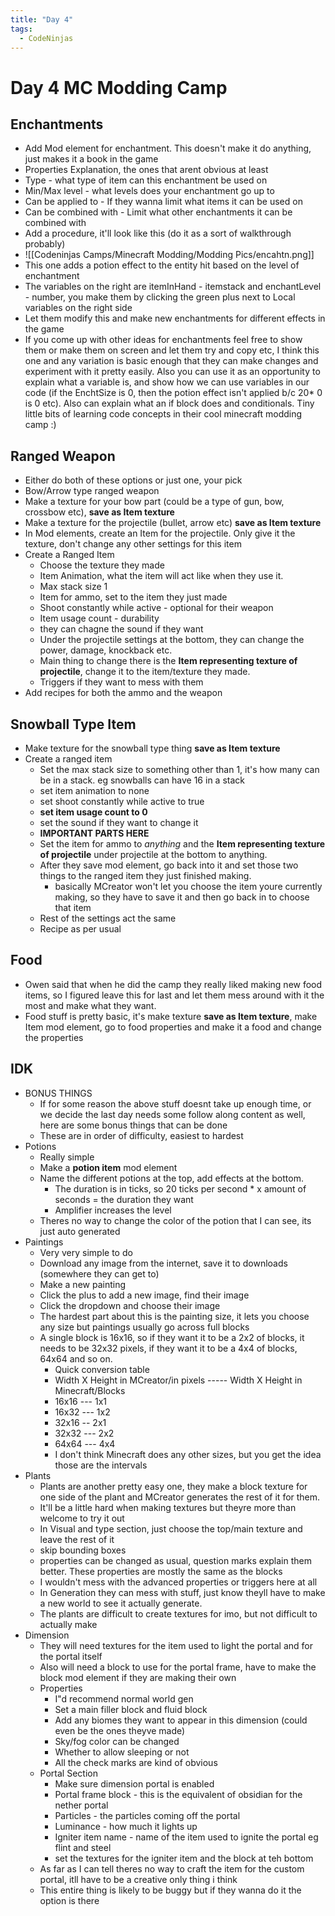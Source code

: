 ```yaml
---
title: "Day 4"
tags:
  - CodeNinjas
---
```


# Day 4 MC Modding Camp

## Enchantments
- Add Mod element for enchantment. This doesn't make it do anything, just makes it a book in the game
- Properties Explanation, the ones that arent obvious at least
- Type - what type of item can this enchantment be used on
- Min/Max level - what levels does your enchantment go up to
- Can be applied to - If they wanna limit what items it can be used on
- Can be combined with - Limit what other enchantments it can be combined with
- Add a procedure, it'll look like this (do it as a sort of walkthrough probably)
- ![[Codeninjas Camps/Minecraft Modding/Modding Pics/encahtn.png]]
- This one adds a potion effect to the entity hit based on the level of enchantment
- The variables on the right are itemInHand - itemstack and enchantLevel - number, you make them by clicking the green plus next to Local variables on the right side
- Let them modify this and make new enchantments for different effects in the game
- If you come up with other ideas for enchantments feel free to show them or make them on screen and let them try and copy etc, I think this one and any variation is basic enough that they can make changes and experiment with it pretty easily. Also you can use it as an opportunity to explain what a variable is, and show how we can use variables in our code (if the EnchtSize is 0, then the potion effect isn't applied b/c 20* 0 is 0 etc). Also can explain what an if block does and conditionals. Tiny little bits of learning code concepts in their cool minecraft modding camp :)
## Ranged Weapon
- Either do both of these options or just one, your pick
- Bow/Arrow type ranged weapon
- Make a texture for your bow part (could be a type of gun, bow, crossbow etc), **save as Item texture**
- Make a texture for the projectile (bullet, arrow etc) **save as Item texture**
- In Mod elements, create an Item for the projectile. Only give it the texture, don't change any other settings for this item
- Create a Ranged Item
  - Choose the texture they made
  - Item Animation, what the item will act like when they use it.
  - Max stack size 1
  - Item for ammo, set to the item they just made
  - Shoot constantly while active - optional for their weapon
  - Item usage count - durability
  - they can chagne the sound if they want
  - Under the projectile settings at the bottom, they can change the power, damage, knockback etc.
  - Main thing to change there is the **Item representing texture of projectile**, change it to the item/texture they made.
  - Triggers if they want to mess with them
- Add recipes for both the ammo and the weapon
## Snowball Type Item
- Make texture for the snowball type thing **save as Item texture**
- Create a ranged item
  - Set the max stack size to something other than 1, it's how many can be in a stack. eg snowballs can have 16 in a stack
  - set item animation to none
  - set shoot constantly while active to true
  - **set item usage count to 0**
  - set the sound if they want to change it
  - **IMPORTANT PARTS HERE**
  - Set the item for ammo to _anything_ and the **Item representing texture of projectile** under projectile at the bottom to anything.
  - After they save mod element, go back into it and set those two things to the ranged item they just finished making.
	- basically MCreator won't let you choose the item youre currently making, so they have to save it and then go back in to choose that item
  - Rest of the settings act the same
  - Recipe as per usual
## Food
- Owen said that when he did the camp they really liked making new food items, so I figured leave this for last and let them mess around with it the most and make what they want.
- Food stuff is pretty basic, it's make texture **save as Item texture**, make Item mod element, go to food properties and make it a food and change the properties
## IDK
- BONUS THINGS
  - If for some reason the above stuff doesnt take up enough time, or we decide the last day needs some follow along content as well, here are some bonus things that can be done
  - These are in order of difficulty, easiest to hardest
- Potions
  - Really simple
  - Make a **potion item** mod element
  - Name the different potions at the top, add effects at the bottom.
    - The duration is in ticks, so 20 ticks per second \* x amount of seconds = the duration they want
    - Amplifier increases the level
  - Theres no way to change the color of the potion that I can see, its just auto generated
- Paintings
  - Very very simple to do
  - Download any image from the internet, save it to downloads (somewhere they can get to)
  - Make a new painting
  - Click the plus to add a new image, find their image
  - Click the dropdown and choose their image
  - The hardest part about this is the painting size, it lets you choose any size but paintings usually go across full blocks
  - A single block is 16x16, so if they want it to be a 2x2 of blocks, it needs to be 32x32 pixels, if they want it to be a 4x4 of blocks, 64x64 and so on.
    - Quick conversion table
    - Width X Height in MCreator/in pixels ----- Width X Height in Minecraft/Blocks
    - 16x16 --- 1x1
    - 16x32 --- 1x2
    - 32x16 -- 2x1
    - 32x32 --- 2x2
    - 64x64 --- 4x4
    - I don't think Minecraft does any other sizes, but you get the idea those are the intervals
- Plants
  - Plants are another pretty easy one, they make a block texture for one side of the plant and MCreator generates the rest of it for them.
  - It'll be a little hard when making textures but theyre more than welcome to try it out
  - In Visual and type section, just choose the top/main texture and leave the rest of it
  - skip bounding boxes
  - properties can be changed as usual, question marks explain them better. These properties are mostly the same as the blocks
  - I wouldn't mess with the advanced properties or triggers here at all
  - In Generation they can mess with stuff, just know theyll have to make a new world to see it actually generate.
  - The plants are difficult to create textures for imo, but not difficult to actually make
- Dimension
  - They will need textures for the item used to light the portal and for the portal itself
  - Also will need a block to use for the portal frame, have to make the block mod element if they are making their own
  - Properties
    - I"d recommend normal world gen
    - Set a main filler block and fluid block
    - Add any biomes they want to appear in this dimension (could even be the ones theyve made)
    - Sky/fog color can be changed
    - Whether to allow sleeping or not
    - All the check marks are kind of obvious
  - Portal Section
    - Make sure dimension portal is enabled
    - Portal frame block - this is the equivalent of obsidian for the nether portal
    - Particles - the particles coming off the portal
    - Luminance - how much it lights up
    - Igniter item name - name of the item used to ignite the portal eg flint and steel
    - set the textures for the igniter item and the block at teh bottom
  - As far as I can tell theres no way to craft the item for the custom portal, itll have to be a creative only thing i think
  - This entire thing is likely to be buggy but if they wanna do it the option is there
